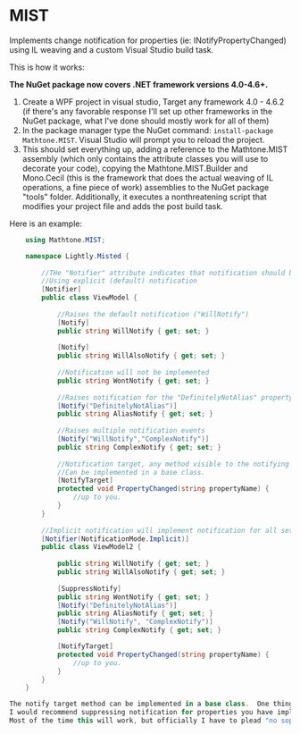 # MIST
Implements change notification for properties (ie: INotifyPropertyChanged) using IL weaving and a custom Visual Studio build task.

This is how it works:

**The NuGet package now covers .NET framework versions 4.0-4.6+.**

1. Create a WPF project in visual studio, Target any framework 4.0 - 4.6.2 (if there's any favorable response I'll set up other frameworks in the NuGet package, what I've done should mostly work for all of them)
2. In the package manager type the NuGet command: `install-package Mathtone.MIST`. Visual Studio will prompt you to reload the project.
3. This should set everything up, adding a reference to the Mathtone.MIST assembly (which only contains the attribute classes you will use to decorate your code), copying the Mathtone.MIST.Builder and Mono.Cecil (this is the framework that does the actual weaving of IL operations, a fine piece of work) assemblies to the NuGet package "tools" folder.  Additionally, it executes a nonthreatening script that modifies your project file and adds the post build task.

Here is an example:

```c#
    using Mathtone.MIST;

    namespace Lightly.Misted {
    
    	//THe "Notifier" attribute indicates that notification should be implemented for this class.
    	//Using explicit (default) notification
    	[Notifier]
    	public class ViewModel {
    		
    		//Raises the default notification ("WillNotify")
    		[Notify]
    		public string WillNotify { get; set; }
    
    		[Notify]
    		public string WillAlsoNotify { get; set; }
    
    		//Notification will not be implemented
    		public string WontNotify { get; set; }
    
    		//Raises notification for the "DefinitelyNotAlias" property 
    		[Notify("DefinitelyNotAlias")]
    		public string AliasNotify { get; set; }
    
    		//Raises multiple notification events
    		[Notify("WillNotify","ComplexNotify")]
    		public string ComplexNotify { get; set; }
    
    		//Notification target, any method visible to the notifying property.
    		//Can be implemented in a base class.
    		[NotifyTarget]
    		protected void PropertyChanged(string propertyName) {
    			//up to you.
    		}
    	}
    
    	//Implicit notification will implement notification for all settable properties, unless they are explicitly excluded.
    	[Notifier(NotificationMode.Implicit)]
    	public class ViewModel2 {
    
    		public string WillNotify { get; set; }
    		public string WillAlsoNotify { get; set; }
    
    		[SuppressNotify]
    		public string WontNotify { get; set; }
    		[Notify("DefinitelyNotAlias")]
    		public string AliasNotify { get; set; }
    		[Notify("WillNotify", "ComplexNotify")]
    		public string ComplexNotify { get; set; }

            [NotifyTarget]
            protected void PropertyChanged(string propertyName) {
                //up to you.
            }
    	}
    }

The notify target method can be implemented in a base class.  One thing I would mention is that when using implicit notification,
I would recommend suppressing notification for properties you have implemented.  
Most of the time this will work, but officially I have to plead "no soportado."
